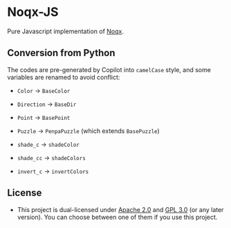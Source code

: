# Noqx-JS

Pure Javascript implementation of [Noqx](https://github.com/T0nyX1ang/noqx).

## Conversion from Python

The codes are pre-generated by Copilot into `camelCase` style, and some variables are renamed to avoid conflict:

- `Color` -> `BaseColor`

- `Direction` -> `BaseDir`

- `Point` -> `BasePoint`

- `Puzzle` -> `PenpaPuzzle` (which extends `BasePuzzle`)

- `shade_c` -> `shadeColor`

- `shade_cc` -> `shadeColors`

- `invert_c` -> `invertColors`

## License

- This project is dual-licensed under [Apache 2.0](./LICENSE.APACHE) and [GPL 3.0](./LICENSE.GPL) (or any later version). You can choose between one of them if you use this project.
